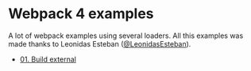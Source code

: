 # Webpack 4 examples

A lot of webpack examples using several loaders. All this examples was made thanks to Leonidas Esteban ([@LeonidasEsteban](https://twitter.com/leonidasesteban)).

* [01. Build external](external)